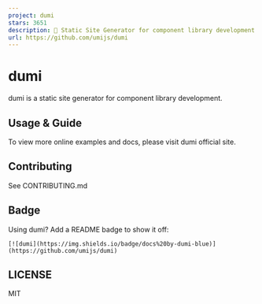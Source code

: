 ```yaml
---
project: dumi
stars: 3651
description: 📖 Static Site Generator for component library development
url: https://github.com/umijs/dumi
---
```


dumi
====

dumi is a static site generator for component library development.

Usage & Guide
-------------

To view more online examples and docs, please visit dumi official site.

Contributing
------------

See CONTRIBUTING.md

Badge
-----

Using dumi? Add a README badge to show it off:

```
[![dumi](https://img.shields.io/badge/docs%20by-dumi-blue)](https://github.com/umijs/dumi)
```

LICENSE
-------

MIT
